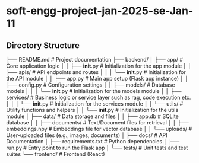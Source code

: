 # soft-engg-project-jan-2025-se-Jan-11

## Directory Structure

├── README.md                # Project documentation
├── backend/
│   ├── app/                  # Core application logic
│   │   ├── __init__.py       # Initialization for the app module
│   │   ├── apis/             # API endpoints and routes
│   │   │   └── __init__.py   # Initialization for the API module
│   │   ├── app.py            # Main app setup (Flask app instance)
│   │   ├── config.py         # Configuration settings
│   │   ├── models/           # Database models
│   │   │   └── __init__.py   # Initialization for the models module 
│   │   ├── services/         # Business logic or service layer such as rag, code execution etc.
│   │   │   └── __init__.py   # Initialization for the services module
│   │   └── utils/            # Utility functions and helpers
│   │       └── __init__.py   # Initialization for the utils module
│   ├── data/                 # Data storage and files
│   │   ├── app.db            # SQLite database
│   │   ├── documents/        # Text/Document files for retrieval
│   │   ├── embeddings.npy    # Embeddings file for vector database
│   │   └── uploads/          # User-uploaded files (e.g., images, documents)
│   ├── docs/                 # API Documentation 
│   ├── requirements.txt      # Python dependencies
│   ├── run.py                # Entry point to run the Flask app
│   └── tests/                # Unit tests and test suites
└── frontend/                 # Frontend (React)

